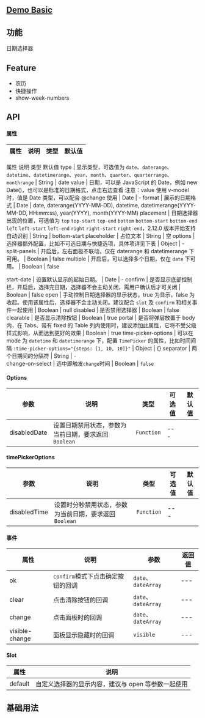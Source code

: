 ## [Demo Basic](https://wya-team.github.io/wya-vc/dist/date-picker/basic.html)
## 功能
日期选择器

## Feature
+ 农历
+ 快捷操作
+ show-week-numbers

## API

#### 属性

属性 | 说明 | 类型 | 默认值
---|---|---|---
属性	说明	类型	默认值
type | 显示类型，可选值为 `date`、`daterange`、`datetime`、`datetimerange`、`year`、`month`、`quarter`、`quarterrange`、`monthrange` | String | date
value | 日期，可以是 JavaScript 的 Date，例如 new Date()，也可以是标准的日期格式，点击右边查看
注意：value 使用 v-model 时，值是 Date 类型，可以配合 @change 使用 |  Date | -
format | 展示的日期格式 |  Date | date, daterange(YYYY-MM-DD), datetime, datetimerange(YYYY-MM-DD, HH:mm:ss), year(YYYY), month(YYYY-MM)
placement | 日期选择器出现的位置，可选值为 `top` `top-start` `top-end` `bottom` `bottom-start` `bottom-end` `left` `left-start` `left-end` `right` `right-start` `right-end`，2.12.0 版本开始支持自动识别 | String | bottom-start
placeholder | 占位文本 | String | 空
options | 选择器额外配置，比如不可选日期与快捷选项，具体项详见下表 | Object | -
split-panels | 开启后，左右面板不联动，仅在 daterange 和 datetimerange 下可用。 | Boolean | false
multiple | 开启后，可以选择多个日期，仅在 `date` 下可用。 | Boolean | false
<!-- show-week-numbers | 开启后，可以显示星期数。 | Boolean | false -->
start-date | 设置默认显示的起始日期。 | Date | -
confirm | 是否显示底部控制栏，开启后，选择完日期，选择器不会主动关闭，需用户确认后才可关闭 | Boolean | false
open | 手动控制日期选择器的显示状态，true 为显示，false 为收起。使用该属性后，选择器不会主动关闭。建议配合 `slot` 及 `confirm` 和相关事件一起使用 | Boolean | null
disabled | 是否禁用选择器 | Boolean | false
clearable | 是否显示清除按钮 | Boolean | true
portal | 是否将弹层放置于 body 内，在 Tabs、带有 fixed 的 Table 列内使用时，建议添加此属性，它将不受父级样式影响，从而达到更好的效果 | Boolean | true
time-picker-options | 可以在 mode 为 `datetime` 和 `datetimerange` 下，配置 `TimePicker` 的属性，比如时间间隔 `:time-picker-options="{steps: [1, 10, 10]}"` | Object | {}
separator | 两个日期间的分隔符 | String | `-`	
change-on-select | 选中即触发`change`时间 | Boolean | `false`

#### Options

参数 | 说明 | 类型 | 可选值 | 默认值
---|---|---|---|---
disabledDate | 设置日期禁用状态，参数为当前日期，要求返回`Boolean` | `Function`| ---

#### timePickerOptions

参数 | 说明 | 类型 | 可选值 | 默认值
---|---|---|---|---
disabledTime | 设置时分秒禁用状态，参数为当前日期，要求返回`Boolean` | `Function`| ---


#### 事件

属性 | 说明 | 参数 | 返回值
---|---|---|---
ok | `confirm`模式下点击确定按钮的回调 | `date`、`dateArray`|---
clear | 点击清除按钮的回调 | `date`、`dateArray`|---
change | 点击面板时的回调 | `date`、`dateArray`|---
visible-change | 面板显示隐藏时的回调 | `visible`|---

#### Slot

属性 | 说明
---|---
default | 自定义选择器的显示内容，建议与 open 等参数一起使用



## 基础用法

```jsx

```
